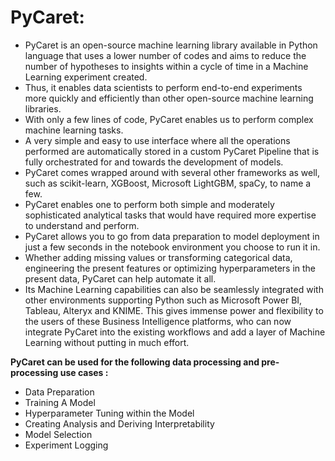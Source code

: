 # PyCaret:

- PyCaret is an open-source machine learning library available in Python language that uses a lower number of codes and aims to reduce the number of hypotheses to insights within a cycle of time in a Machine Learning experiment created. 
- Thus, it enables data scientists to perform end-to-end experiments more quickly and efficiently than other open-source machine learning libraries. 
- With only a few lines of code, PyCaret enables us to perform complex machine learning tasks. 
- A very simple and easy to use interface where all the operations performed are automatically stored in a custom PyCaret Pipeline that is fully orchestrated for and towards the development of models. 
- PyCaret comes wrapped around with several other frameworks as well, such as scikit-learn, XGBoost, Microsoft LightGBM, spaCy, to name a few.
- PyCaret enables one to perform both simple and moderately sophisticated analytical tasks that would have required more expertise to understand and perform. 
- PyCaret allows you to go from data preparation to model deployment in just a few seconds in the notebook environment you choose to run it in. 
- Whether adding missing values or transforming categorical data, engineering the present features or optimizing hyperparameters in the present data, PyCaret can help automate it all. 
- Its Machine Learning capabilities can also be seamlessly integrated with other environments supporting Python such as Microsoft Power BI, Tableau, Alteryx and KNIME. This gives immense power and flexibility to the users of these Business Intelligence platforms, who can now integrate PyCaret into the existing workflows and add a layer of Machine Learning without putting in much effort.

**PyCaret can be used for the following data processing and pre-processing use cases :**

- Data Preparation
- Training A Model
- Hyperparameter Tuning within the Model
- Creating Analysis and Deriving Interpretability
- Model Selection 
- Experiment Logging 